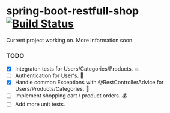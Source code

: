 # spring-boot-restfull-shop [![Build Status](https://travis-ci.org/rmitula/spring-boot-restfull-shop.svg?branch=master)](https://travis-ci.org/rmitula/spring-boot-restfull-shop)

Current project working on. More information soon.

### TODO
- [x] Integraton tests for Users/Categories/Products. :collision:
- [ ] Authentication for User's. :closed_lock_with_key:
- [x] Handle common Exceptions with @RestControllerAdvice for Users/Products/Categories. :syringe:
- [ ] Implement shopping cart / product orders. :moneybag:
- [ ] Add more unit tests.
